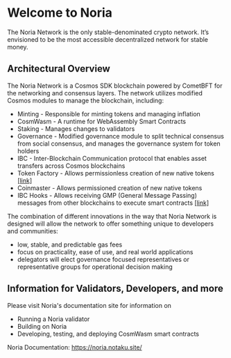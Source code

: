 # Welcome to Noria

The Noria Network is the only stable-denominated crypto network. It’s envisioned to be the most accessible decentralized network for stable money.

## Architectural Overview

The Noria Network is a Cosmos SDK blockchain powered by CometBFT for the networking and consensus layers. The network utilizes modified Cosmos modules to manage the blockchain, including:

- Minting - Responsible for minting tokens and managing inflation
- CosmWasm - A runtime for WebAssembly Smart Contracts
- Staking - Manages changes to validators
- Governance - Modified governance module to split technical consensus from social consensus, and manages the governance system for token holders
- IBC - Inter-Blockchain Communication protocol that enables asset transfers across Cosmos blockchains
- Token Factory - Allows permissionless creation of new native tokens [[link]](https://github.com/noria-net/token-factory)
- Coinmaster - Allows permissioned creation of new native tokens
- IBC Hooks - Allows receiving GMP (General Message Passing) messages from other blockchains to execute smart contracts [[link]](https://github.com/noria-net/ibc-hooks)

The combination of different innovations in the way that Noria Network is designed will allow the network to offer something unique to developers and communities:

- low, stable, and predictable gas fees
- focus on practicality, ease of use, and real world applications
- delegators will elect governance focused representatives or representative groups for operational decision making

## Information for Validators, Developers, and more

Please visit Noria's documentation site for information on

- Running a Noria validator
- Building on Noria
- Developing, testing, and deploying CosmWasm smart contracts

Noria Documentation: https://noria.notaku.site/
